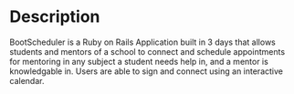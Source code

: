 # Description

BootScheduler is a Ruby on Rails Application built in 3 days that allows students and mentors of a school to connect and schedule appointments for mentoring in any subject a student needs help in, and a mentor is knowledgable in. Users are able to sign and connect using an interactive calendar.
